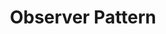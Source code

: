 ---
layout: default
title: Observer Pattern
parent: Design Pattern
grand_parent: Programming
nav_order: 2
---